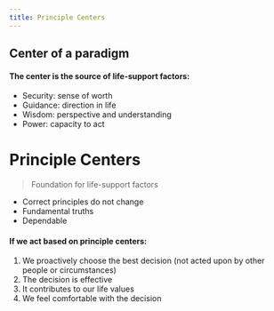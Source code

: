 ```yaml
---
title: Principle Centers
---
```


## Center of a paradigm

#### The center is the source of life-support factors:

- Security: sense of worth
- Guidance: direction in life
- Wisdom: perspective and understanding
- Power: capacity to act

# Principle Centers

> Foundation for life-support factors

- Correct principles do not change
- Fundamental truths
- Dependable

#### If we act based on principle centers:

1. We proactively choose the best decision
   (not acted upon by other people or circumstances)
2. The decision is effective
3. It contributes to our life values
4. We feel comfortable with the decision
